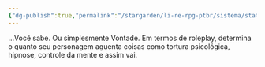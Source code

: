 ```yaml
---
{"dg-publish":true,"permalink":"/stargarden/li-re-rpg-ptbr/sistema/stats/stats-principais/forca-de-vontade/","created":"2025-01-11T01:29:05.228-03:00","updated":"2025-01-12T02:33:30.409-03:00"}
---
```



…Você sabe. Ou simplesmente Vontade. Em termos de roleplay, determina o quanto seu personagem aguenta coisas como tortura psicológica, hipnose, controle da mente e assim vai.